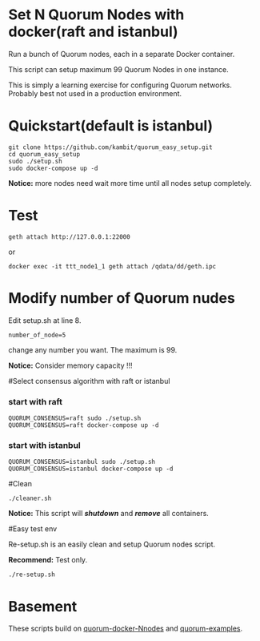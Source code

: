 # Set N Quorum Nodes with docker(raft and istanbul)
Run a bunch of Quorum nodes, each in a separate Docker container.

This script can setup maximum 99 Quorum Nodes in one instance.

This is simply a learning exercise for configuring Quorum networks. Probably best not used in a production environment.



# Quickstart(default is istanbul)

```
git clone https://github.com/kambit/quorum_easy_setup.git
cd quorum_easy_setup
sudo ./setup.sh
sudo docker-compose up -d
```

**Notice:** more nodes need wait more time until all nodes setup completely. 



# Test

```
geth attach http://127.0.0.1:22000
```

or

```
docker exec -it ttt_node1_1 geth attach /qdata/dd/geth.ipc
```



# Modify number of Quorum nudes

Edit setup.sh at line 8.

```
number_of_node=5
```

change any number you want. The maximum is 99.

**Notice:** Consider memory capacity !!!

#Select consensus algorithm with raft or istanbul

### start with raft

```
QUORUM_CONSENSUS=raft sudo ./setup.sh
QUORUM_CONSENSUS=raft docker-compose up -d
```

### start with istanbul

```
QUORUM_CONSENSUS=istanbul sudo ./setup.sh
QUORUM_CONSENSUS=istanbul docker-compose up -d
```



#Clean

```
./cleaner.sh
```

**Notice:** This script will ***shutdown*** and ***remove*** all containers.



#Easy test env

Re-setup.sh is an easily clean and setup Quorum nodes script.

**Recommend:** Test only. 

```
./re-setup.sh
```



# Basement

These scripts build on [quorum-docker-Nnodes](<https://github.com/kambit/quorum-docker-Nnodes>) and [quorum-examples](<https://github.com/kambit/quorum-examples>). 